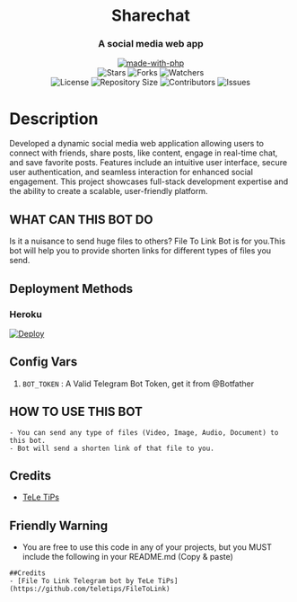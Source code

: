 <h1 align= center>Sharechat</h1>
<h3 align = center>A social media web app</h3>
<p align="center">
<a href="https://www.php.net/"><img src="http://forthebadge.com/images/badges/made-with-php.svg" alt="made-with-php"></a>
<br>
    <img src="https://img.shields.io/github/stars/teletips/FileToLink?style=for-the-badge&color=yellow" alt="Stars">
    <img src="https://img.shields.io/github/forks/teletips/FileToLink?style=for-the-badge&color=green" alt="Forks">
    <img src="https://img.shields.io/github/watchers/teletips/FileToLink?style=for-the-badge&color=yellow" alt="Watchers"> <br>
    <img src="https://img.shields.io/github/license/teletips/FileToLink?style=for-the-badge&color=green" alt="License">
    <img src="https://img.shields.io/github/repo-size/teletips/FileToLink?style=for-the-badge&color=yellow" alt="Repository Size">
    <img src="https://img.shields.io/github/contributors/teletips/FileToLink?style=for-the-badge&color=green" alt="Contributors">
    <img src="https://img.shields.io/github/issues/teletips/FileToLink?style=for-the-badge&color=yellow" alt="Issues">
</p>  

# Description
Developed a dynamic social media web application allowing users to connect with friends, share posts, like content, engage in real-time chat, and save favorite posts. Features include an intuitive user interface, secure user authentication, and seamless interaction for enhanced social engagement. This project showcases full-stack development expertise and the ability to create a scalable, user-friendly platform.

## WHAT CAN THIS BOT DO
Is it a nuisance to send huge files to others? File To Link Bot is for you.This bot will help you to provide shorten links for different types of files you send.

## Deployment Methods

### Heroku

[![Deploy](https://www.herokucdn.com/deploy/button.svg)](https://heroku.com/deploy?template=https://github.com/teletips/FileToLink)

## Config Vars
1. `BOT_TOKEN` : A Valid Telegram Bot Token, get it from @Botfather

## HOW TO USE THIS BOT

```
- You can send any type of files (Video, Image, Audio, Document) to this bot.
- Bot will send a shorten link of that file to you.
```
## Credits
- [TeLe TiPs](https://github.com/teletips)

## Friendly Warning

- You are free to use this code in any of your projects, but you MUST include the following in your README.md (Copy & paste)
```
##Credits
- [File To Link Telegram bot by TeLe TiPs] (https://github.com/teletips/FileToLink)
```

